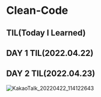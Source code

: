 ﻿# Clean-Code
 
## TIL(Today I Learned) 


## DAY 1 TIL(2022.04.22)
## DAY 2 TIL(2022.04.23)
 
![KakaoTalk_20220422_114122643](https://user-images.githubusercontent.com/79802132/164700230-9d35beac-05e8-4131-ae31-22206a0dd522.png)
